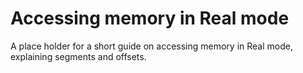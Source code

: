 # Accessing memory in Real mode  

A place holder for a short guide on accessing memory in Real mode, explaining segments and offsets.
